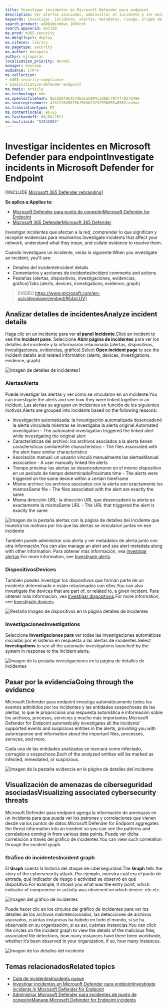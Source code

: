 ```yaml
---
title: Investigar incidentes en Microsoft Defender para endpoint
description: Ver alertas asociadas, administrar el incidente y ver metadatos de alerta para ayudarle a investigar un incidente
keywords: investigar, incidente, alertas, metadatos, riesgo, origen de detección, dispositivos afectados, patrones, correlación
search.product: eADQiWindows 10XVcnh
search.appverid: met150
ms.prod: m365-security
ms.mktglfcycl: deploy
ms.sitesec: library
ms.pagetype: security
ms.author: macapara
author: mjcaparas
localization_priority: Normal
manager: dansimp
audience: ITPro
ms.collection:
- m365-security-compliance
- m365initiative-defender-endpoint
ms.topic: article
ms.technology: mde
ms.openlocfilehash: 0b52b6f9b457dbe1a5984c3d68c7077f7037d498
ms.sourcegitcommit: 4fb1226d5875bf5b9b29252596855a6562cea9ae
ms.translationtype: MT
ms.contentlocale: es-ES
ms.lasthandoff: 06/08/2021
ms.locfileid: "52845083"
---
```

# <a name="investigate-incidents-in-microsoft-defender-for-endpoint"></a><span data-ttu-id="9806b-104">Investigar incidentes en Microsoft Defender para endpoint</span><span class="sxs-lookup"><span data-stu-id="9806b-104">Investigate incidents in Microsoft Defender for Endpoint</span></span>

[!INCLUDE [Microsoft 365 Defender rebranding](../../includes/microsoft-defender.md)]

<span data-ttu-id="9806b-105">**Se aplica a:**</span><span class="sxs-lookup"><span data-stu-id="9806b-105">**Applies to:**</span></span>
- [<span data-ttu-id="9806b-106">Microsoft Defender para punto de conexión</span><span class="sxs-lookup"><span data-stu-id="9806b-106">Microsoft Defender for Endpoint</span></span>](https://go.microsoft.com/fwlink/p/?linkid=2154037)
- [<span data-ttu-id="9806b-107">Microsoft 365 Defender</span><span class="sxs-lookup"><span data-stu-id="9806b-107">Microsoft 365 Defender</span></span>](https://go.microsoft.com/fwlink/?linkid=2118804)


<span data-ttu-id="9806b-108">Investigar incidentes que afectan a la red, comprender lo que significan y recopilar evidencias para resolverlos.</span><span class="sxs-lookup"><span data-stu-id="9806b-108">Investigate incidents that affect your network, understand what they mean, and collate evidence to resolve them.</span></span> 

<span data-ttu-id="9806b-109">Cuando investigues un incidente, verás lo siguiente:</span><span class="sxs-lookup"><span data-stu-id="9806b-109">When you investigate an incident, you'll see:</span></span>
- <span data-ttu-id="9806b-110">Detalles del incidente</span><span class="sxs-lookup"><span data-stu-id="9806b-110">Incident details</span></span>
- <span data-ttu-id="9806b-111">Comentarios y acciones de incidentes</span><span class="sxs-lookup"><span data-stu-id="9806b-111">Incident comments and actions</span></span>
- <span data-ttu-id="9806b-112">Pestañas (alertas, dispositivos, investigaciones, evidencias, gráfico)</span><span class="sxs-lookup"><span data-stu-id="9806b-112">Tabs (alerts, devices, investigations, evidence, graph)</span></span>

> [!VIDEO https://www.microsoft.com/en-us/videoplayer/embed/RE4qLUV]


## <a name="analyze-incident-details"></a><span data-ttu-id="9806b-113">Analizar detalles de incidentes</span><span class="sxs-lookup"><span data-stu-id="9806b-113">Analyze incident details</span></span> 
<span data-ttu-id="9806b-114">Haga clic en un incidente para ver **el panel Incidente**.</span><span class="sxs-lookup"><span data-stu-id="9806b-114">Click an incident to see the **Incident pane**.</span></span> <span data-ttu-id="9806b-115">Seleccione **Abrir página de incidentes** para ver los detalles del incidente y la información relacionada (alertas, dispositivos, investigaciones, evidencias, gráfico).</span><span class="sxs-lookup"><span data-stu-id="9806b-115">Select **Open incident page** to see the incident details and related information (alerts, devices, investigations, evidence, graph).</span></span> 

![Imagen de detalles de incidentes1](images/atp-incident-details.png)

### <a name="alerts"></a><span data-ttu-id="9806b-117">Alertas</span><span class="sxs-lookup"><span data-stu-id="9806b-117">Alerts</span></span>
<span data-ttu-id="9806b-118">Puede investigar las alertas y ver cómo se vincularon en un incidente.</span><span class="sxs-lookup"><span data-stu-id="9806b-118">You can investigate the alerts and see how they were linked together in an incident.</span></span> <span data-ttu-id="9806b-119">Las alertas se agrupan en incidentes en función de los siguientes motivos:</span><span class="sxs-lookup"><span data-stu-id="9806b-119">Alerts are grouped into incidents based on the following reasons:</span></span>
- <span data-ttu-id="9806b-120">Investigación automatizada: la investigación automatizada desencadenó la alerta vinculada mientras se investigaba la alerta original.</span><span class="sxs-lookup"><span data-stu-id="9806b-120">Automated investigation - The automated investigation triggered the linked alert while investigating the original alert</span></span> 
- <span data-ttu-id="9806b-121">Características del archivo: los archivos asociados a la alerta tienen características similares</span><span class="sxs-lookup"><span data-stu-id="9806b-121">File characteristics - The files associated with the alert have similar characteristics</span></span>
- <span data-ttu-id="9806b-122">Asociación manual: un usuario vinculó manualmente las alertas</span><span class="sxs-lookup"><span data-stu-id="9806b-122">Manual association - A user manually linked the alerts</span></span>
- <span data-ttu-id="9806b-123">Tiempo próxima: las alertas se desencadenaron en el mismo dispositivo en un período de tiempo determinado</span><span class="sxs-lookup"><span data-stu-id="9806b-123">Proximate time - The alerts were triggered on the same device within a certain timeframe</span></span>
- <span data-ttu-id="9806b-124">Mismo archivo: los archivos asociados con la alerta son exactamente los mismos</span><span class="sxs-lookup"><span data-stu-id="9806b-124">Same file - The files associated with the alert are exactly the same</span></span>
- <span data-ttu-id="9806b-125">Misma dirección URL: la dirección URL que desencadenó la alerta es exactamente la misma</span><span class="sxs-lookup"><span data-stu-id="9806b-125">Same URL - The URL that triggered the alert is exactly the same</span></span>

![Imagen de la pestaña alertas con la página de detalles del incidente que muestra los motivos por los que las alertas se vincularon juntas en ese incidente](images/atp-incidents-alerts-reason.png)

<span data-ttu-id="9806b-127">También puede administrar una alerta y ver metadatos de alerta junto con otra información.</span><span class="sxs-lookup"><span data-stu-id="9806b-127">You can also manage an alert and see alert metadata along with other information.</span></span> <span data-ttu-id="9806b-128">Para obtener más información, vea [Investigar alertas](investigate-alerts.md).</span><span class="sxs-lookup"><span data-stu-id="9806b-128">For more information, see [Investigate alerts](investigate-alerts.md).</span></span> 

### <a name="devices"></a><span data-ttu-id="9806b-129">Dispositivos</span><span class="sxs-lookup"><span data-stu-id="9806b-129">Devices</span></span>
<span data-ttu-id="9806b-130">También puedes investigar los dispositivos que forman parte de un incidente determinado o están relacionados con ellos.</span><span class="sxs-lookup"><span data-stu-id="9806b-130">You can also investigate the devices that are part of, or related to, a given incident.</span></span> <span data-ttu-id="9806b-131">Para obtener más información, vea [Investigar dispositivos](investigate-machines.md).</span><span class="sxs-lookup"><span data-stu-id="9806b-131">For more information, see [Investigate devices](investigate-machines.md).</span></span>

![Pestaña Imagen de dispositivos en la página detalles de incidentes](images/atp-incident-device-tab.png)

### <a name="investigations"></a><span data-ttu-id="9806b-133">Investigaciones</span><span class="sxs-lookup"><span data-stu-id="9806b-133">Investigations</span></span>
<span data-ttu-id="9806b-134">Seleccione **Investigaciones para** ver todas las investigaciones automáticas iniciadas por el sistema en respuesta a las alertas de incidentes.</span><span class="sxs-lookup"><span data-stu-id="9806b-134">Select **Investigations** to see all the automatic investigations launched by the system in response to the incident alerts.</span></span>

![Imagen de la pestaña investigaciones en la página de detalles de incidentes](images/atp-incident-investigations-tab.png)

## <a name="going-through-the-evidence"></a><span data-ttu-id="9806b-136">Pasar por la evidencia</span><span class="sxs-lookup"><span data-stu-id="9806b-136">Going through the evidence</span></span>
<span data-ttu-id="9806b-137">Microsoft Defender para endpoint investiga automáticamente todos los eventos admitidos por los incidentes y las entidades sospechosas de las alertas, lo que le proporciona una respuesta automática e información sobre los archivos, procesos, servicios y mucho más importantes.</span><span class="sxs-lookup"><span data-stu-id="9806b-137">Microsoft Defender for Endpoint automatically investigates all the incidents' supported events and suspicious entities in the alerts, providing you with autoresponse and information about the important files, processes, services, and more.</span></span> 

<span data-ttu-id="9806b-138">Cada una de las entidades analizadas se marcará como infectado, corregido o sospechoso.</span><span class="sxs-lookup"><span data-stu-id="9806b-138">Each of the analyzed entities will be marked as infected, remediated, or suspicious.</span></span> 

![Imagen de la pestaña evidencia en la página de detalles del incidente](images/atp-incident-evidence-tab.png)

## <a name="visualizing-associated-cybersecurity-threats"></a><span data-ttu-id="9806b-140">Visualización de amenazas de ciberseguridad asociadas</span><span class="sxs-lookup"><span data-stu-id="9806b-140">Visualizing associated cybersecurity threats</span></span> 
<span data-ttu-id="9806b-141">Microsoft Defender para endpoint agrega la información de amenazas en un incidente para que pueda ver los patrones y correlaciones que vienen desde varios puntos de datos.</span><span class="sxs-lookup"><span data-stu-id="9806b-141">Microsoft Defender for Endpoint aggregates the threat information into an incident so you can see the patterns and correlations coming in from various data points.</span></span> <span data-ttu-id="9806b-142">Puede ver dicha correlación a través del gráfico de incidentes.</span><span class="sxs-lookup"><span data-stu-id="9806b-142">You can view such correlation through the incident graph.</span></span>

### <a name="incident-graph"></a><span data-ttu-id="9806b-143">Gráfico de incidentes</span><span class="sxs-lookup"><span data-stu-id="9806b-143">Incident graph</span></span>
<span data-ttu-id="9806b-144">El **Graph** cuenta la historia del ataque de ciberseguridad.</span><span class="sxs-lookup"><span data-stu-id="9806b-144">The **Graph** tells the story of the cybersecurity attack.</span></span> <span data-ttu-id="9806b-145">Por ejemplo, muestra cuál era el punto de entrada, qué indicador de riesgo o actividad se observó en qué dispositivo.</span><span class="sxs-lookup"><span data-stu-id="9806b-145">For example, it shows you what was the entry point, which indicator of compromise or activity was observed on which device.</span></span> <span data-ttu-id="9806b-146">etc.</span><span class="sxs-lookup"><span data-stu-id="9806b-146">etc.</span></span>

![Imagen del gráfico de incidentes](images/atp-incident-graph-tab.png)

<span data-ttu-id="9806b-148">Puede hacer clic en los círculos del gráfico de incidentes para ver los detalles de los archivos malintencionados, las detecciones de archivos asociados, cuántas instancias ha habido en todo el mundo, si se ha observado en su organización, si es así, cuántas instancias.</span><span class="sxs-lookup"><span data-stu-id="9806b-148">You can click the circles on the incident graph to view the details of the malicious files, associated file detections, how many instances have there been worldwide, whether it’s been observed in your organization, if so, how many instances.</span></span>

![Imagen de los detalles del incidente](images/atp-incident-graph-details.png)

## <a name="related-topics"></a><span data-ttu-id="9806b-150">Temas relacionados</span><span class="sxs-lookup"><span data-stu-id="9806b-150">Related topics</span></span>
- [<span data-ttu-id="9806b-151">Cola de incidentes</span><span class="sxs-lookup"><span data-stu-id="9806b-151">Incidents queue</span></span>](/microsoft-365/security/defender-endpoint/view-incidents-queue)
- [<span data-ttu-id="9806b-152">Investigar incidentes en Microsoft Defender para endpoint</span><span class="sxs-lookup"><span data-stu-id="9806b-152">Investigate incidents in Microsoft Defender for Endpoint</span></span>](/microsoft-365/security/defender-endpoint/investigate-incidents)
- [<span data-ttu-id="9806b-153">Administrar Microsoft Defender para incidentes de punto de conexión</span><span class="sxs-lookup"><span data-stu-id="9806b-153">Manage Microsoft Defender for Endpoint incidents</span></span>](/microsoft-365/security/defender-endpoint/manage-incidents)
